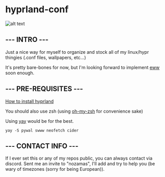 # hyprland-conf

![alt text](https://github.com/NoZaMaS/hyprland-conf/blob/main/20240410_00h27m48s_grim.png)

## --- INTRO ---

  Just a nice way for myself to organize and stock all of my linux/hypr thingies (.conf files, wallpapers, etc...)

  It's pretty bare-bones for now, but I'm looking forward to implement [eww](https://github.com/elkowar/eww?tab=readme-ov-file) soon enough.

## --- PRE-REQUISITES ---

  [How to install hyprland](https://wiki.hyprland.org/Getting-Started/Installation/)
  
  You should also use zsh (using [oh-my-zsh](https://ohmyz.sh/#install) for convenience sake)
  
  Using [yay](https://github.com/Jguer/yay) would be for the best.

  `yay -S pywal swww neofetch cider`

## --- CONTACT INFO ---

  If I ever set this or any of my repos public, you can always contact via discord. Sent me an invite to "nozamas", I'll 
add and try to help you (be wary of timezones (sorry for being European)).
